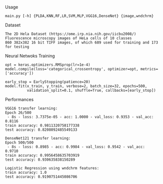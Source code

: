 
Usage

    main.py [-h] {PLDA,KNN,RF,LR,SVM,MLP,VGG16,DenseNet} {image,wndchrm}

Dataset

    The 2D Hela Dataset (https://ome.irp.nia.nih.gov/iicbu2008/)
    Fluorescence microscopy images of HeLa cells of 10 classes
    860 382x382 16 bit TIFF images, of which 689 used for training and 173 for testing
    
Neural Netwoks Training

    opt = keras.optimizers.RMSprop(lr=1e-4)
    model.compile(loss='categorical_crossentropy', optimizer=opt, metrics=['accuracy'])

    early_stop = EarlyStopping(patience=20)
    model.fit(x_train, y_train, verbose=2, batch_size=32, epochs=500,
              validation_split=0.1, shuffle=True, callbacks=[early_stop])
Performances

    VGG16 transfer learning:
    Epoch 26/500
     - 8s - loss: 3.7375e-05 - acc: 1.0000 - val_loss: 0.9353 - val_acc: 0.8116
    train accuracy: 0.9811320758177338
    test accuracy: 0.8208092485549133

    DenseNet121 transfer learning:
    Epoch 500/500
     - 8s - loss: 0.8985 - acc: 0.9984 - val_loss: 0.9542 - val_acc: 0.9710
    train accuracy: 0.9956458635703919
    test accuracy: 0.930635838150289

    Logistic Regression using wndchrm features:
    train accuracy: 1.0
    test accuracy: 0.9190751445086706
        

        
        
